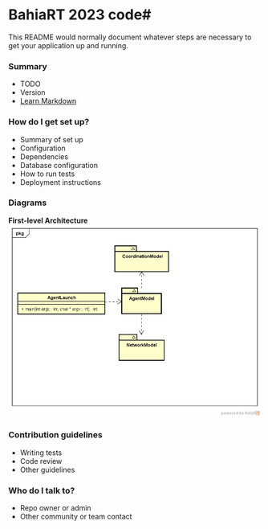 # BahiaRT 2023 code#

This README would normally document whatever steps are necessary to get your application up and running.

### Summary ###

* TODO
* Version
* [Learn Markdown](https://bitbucket.org/tutorials/markdowndemo)

### How do I get set up? ###

* Summary of set up
* Configuration
* Dependencies
* Database configuration
* How to run tests
* Deployment instructions

### Diagrams ###

**First-level Architecture**
![First-level Architecture](img/first-level-architecture.jpg)

### Contribution guidelines ###

* Writing tests
* Code review
* Other guidelines

### Who do I talk to? ###

* Repo owner or admin
* Other community or team contact
